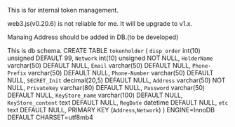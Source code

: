 This is for internal token management.


web3.js(v0.20.6) is not reliable for me. 
It will be upgrade to v1.x.

Manaing Address should be added in DB.(to be developed)

This is db schema.
CREATE TABLE `tokenholder` (
  `disp_order` int(10) unsigned DEFAULT 99,
  `Network` int(10) unsigned NOT NULL,
  `HolderName` varchar(50) DEFAULT NULL,
  `Email` varchar(50) DEFAULT NULL,
  `Phone-Prefix` varchar(50) DEFAULT NULL,
  `Phone-Number` varchar(50) DEFAULT NULL,
  `SECRET_Init` decimal(20,5) DEFAULT NULL,
  `Address` varchar(50) NOT NULL,
  `Privatekey` varchar(80) DEFAULT NULL,
  `Password` varchar(50) DEFAULT NULL,
  `KeyStore_name` varchar(100) DEFAULT NULL,
  `KeyStore_content` text DEFAULT NULL,
  `RegDate` datetime DEFAULT NULL,
  `etc` text DEFAULT NULL,
  PRIMARY KEY (`Address`,`Network`)
) ENGINE=InnoDB DEFAULT CHARSET=utf8mb4


